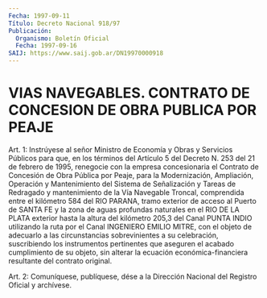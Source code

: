 ```yaml
---
Fecha: 1997-09-11
Título: Decreto Nacional 918/97
Publicación:
  Organismo: Boletín Oficial
  Fecha: 1997-09-16
SAIJ: https://www.saij.gob.ar/DN19970000918
---
```

# VIAS NAVEGABLES. CONTRATO DE CONCESION DE OBRA PUBLICA POR PEAJE

<a id="1"></a>
Art.  1:  Instrúyese  al señor Ministro de Economía y Obras y Servicios Públicos para que,  en  los  términos  del Artículo 5 del Decreto N. 253 del 21 de febrero de 1995, renegocie  con  la empresa concesionaria  el Contrato de Concesión de Obra Pública por  Peaje, para la Modernización,  Ampliación,  Operación  y Mantenimiento del Sistema de Señalización y Tareas de Redragado y mantenimiento de la Vía Navegable Troncal, comprendida entre el kilómetro  584  del RIO PARANA, tramo exterior de acceso al Puerto de SANTA FE y la zona de aguas  profundas naturales en el RIO DE LA PLATA exterior hasta  la altura del kilómetro 205,3 del Canal PUNTA INDIO utilizando la ruta por el Canal  INGENIERO  EMILIO MITRE, con el objeto de adecuarlo a las circunstancias sobrevinientes  a  su  celebración, suscribiendo los instrumentos pertinentes que aseguren el  acabado  cumplimiento de    su  objeto,  sin  alterar  la  ecuación  económica-financiera resultante del contrato original.

<a id="2"></a>
Art. 2: Comuníquese, publíquese, dése a la Dirección Nacional del Registro  Oficial  y  archívese.